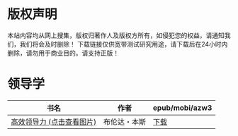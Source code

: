 # 版权声明

本站内容均从网上搜集，版权归著作人及版权方所有，如侵犯您的权益，请通知我们，我们将会及时删除！ 下载链接仅供宽带测试研究用途，请下载后在24小时内删除，请勿用于商业目的。请支持正版！

# 领导学

| 书名 | 作者 | epub/mobi/azw3 |
| --- | --- | --- |
| [高效领导力 (点击查看图片)](https://www.dushupai.com/attachment/2024/06/08/42d836ea7a7d9f74.jpg) | 布伦达・本斯 | [下载](https://url89.ctfile.com/f/31084289-1357044523-e9c7cf?p=8866) |
